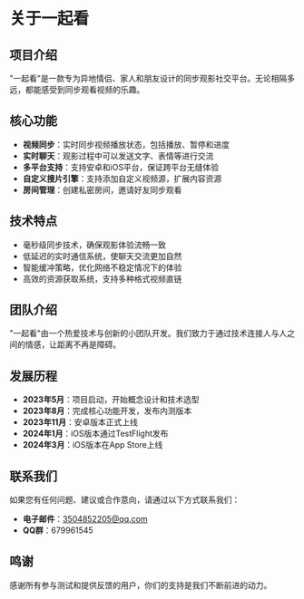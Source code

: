 # 关于一起看

## 项目介绍

"一起看"是一款专为异地情侣、家人和朋友设计的同步观影社交平台。无论相隔多远，都能感受到同步观看视频的乐趣。

## 核心功能

- **视频同步**：实时同步视频播放状态，包括播放、暂停和进度
- **实时聊天**：观影过程中可以发送文字、表情等进行交流
- **多平台支持**：支持安卓和iOS平台，保证跨平台无缝体验
- **自定义搜片引擎**：支持添加自定义视频源，扩展内容资源
- **房间管理**：创建私密房间，邀请好友同步观看

## 技术特点

- 毫秒级同步技术，确保观影体验流畅一致
- 低延迟的实时通信系统，使聊天交流更加自然
- 智能缓冲策略，优化网络不稳定情况下的体验
- 高效的资源获取系统，支持多种格式视频直链

## 团队介绍

"一起看"由一个热爱技术与创新的小团队开发。我们致力于通过技术连接人与人之间的情感，让距离不再是障碍。

## 发展历程

- **2023年5月**：项目启动，开始概念设计和技术选型
- **2023年8月**：完成核心功能开发，发布内测版本
- **2023年11月**：安卓版本正式上线
- **2024年1月**：iOS版本通过TestFlight发布
- **2024年3月**：iOS版本在App Store上线

## 联系我们

如果您有任何问题、建议或合作意向，请通过以下方式联系我们：

- **电子邮件**：[3504852205@qq.com](mailto:3504852205@qq.com)
- **QQ群**：679961545

## 鸣谢

感谢所有参与测试和提供反馈的用户，你们的支持是我们不断前进的动力。 